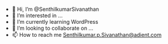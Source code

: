 - 👋 Hi, I’m @SenthilkumarSivanathan
- 👀 I’m interested in ...
- 🌱 I’m currently learning WordPress
- 💞️ I’m looking to collaborate on ...
- 📫 How to reach me Senthilkumar.p.Sivanathan@adient.com

<!---
SenthilkumarSivanathan/SenthilkumarSivanathan is a ✨ special ✨ repository because its `README.md` (this file) appears on your GitHub profile.
You can click the Preview link to take a look at your changes.
--->

